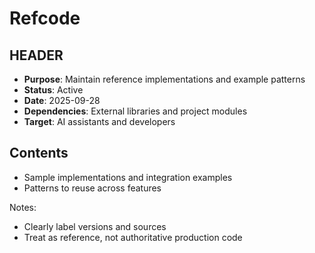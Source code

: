 # Refcode

## HEADER
- **Purpose**: Maintain reference implementations and example patterns
- **Status**: Active
- **Date**: 2025-09-28
- **Dependencies**: External libraries and project modules
- **Target**: AI assistants and developers

## Contents
- Sample implementations and integration examples
- Patterns to reuse across features

Notes:
- Clearly label versions and sources
- Treat as reference, not authoritative production code

